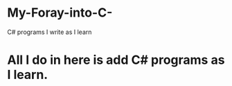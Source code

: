 # My-Foray-into-C-
C# programs I write as I learn
# All I do in here is add C# programs as I learn.

